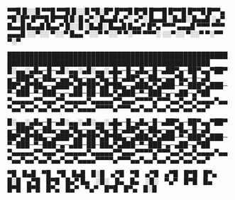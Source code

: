 


▀▀█ █░░█ ▀▀█ ▀▀█ █░░█ ▀█░█▀ █▀▀█ █▀█ █▀▀█ █▀▀█ █▀▀█ █▀▀▄ ▀█░█▀ █▀▀█ █▀▀█ █░█ 
▄▀░ █▄▄█ ▄▀░ ▄▀░ █▄▄█ ░█▄█░ █▄▄█ ░▄▀ █▄▄█ █▄▄█ █▄▄▀ █░░█ ░█▄█░ █▄▄█ █▄▄▀ █▀▄ 
▀▀▀ ▄▄▄█ ▀▀▀ ▀▀▀ ▄▄▄█ ░░▀░░ ▀░░▀ █▄▄ ▀░░▀ ▀░░▀ ▀░▀▀ ▀▀▀░ ░░▀░░ ▀░░▀ ▀░▀▀ ▀░▀



████████████████████████████████████████████████████████████████████████████████████████████████
█░▄▄░▄█▄─█─▄█░▄▄░▄█░▄▄░▄█▄─█─▄█▄─█─▄██▀▄─██▀▄▄▀██▀▄─███▀▄─██▄─▄▄▀█▄─▄▄▀█▄─█─▄██▀▄─██▄─▄▄▀█▄─█─▄█
██▀▄█▀██▄─▄███▀▄█▀██▀▄█▀██▄─▄███▄▀▄███─▀─███▀▄███─▀─███─▀─███─▄─▄██─██─██▄▀▄███─▀─███─▄─▄██─▄▀██
▀▄▄▄▄▄▀▀▄▄▄▀▀▄▄▄▄▄▀▄▄▄▄▄▀▀▄▄▄▀▀▀▀▄▀▀▀▄▄▀▄▄▀▄▄▄▄▀▄▄▀▄▄▀▄▄▀▄▄▀▄▄▀▄▄▀▄▄▄▄▀▀▀▀▄▀▀▀▄▄▀▄▄▀▄▄▀▄▄▀▄▄▀▄▄▀



█░▄▄░▄█▄─█─▄█░▄▄░▄█░▄▄░▄█▄─█─▄█▄─█─▄██▀▄─██▀▄▄▀██▀▄─███▀▄─██▄─▄▄▀█▄─▄▄▀█▄─█─▄██▀▄─██▄─▄▄▀█▄─█─▄█
██▀▄█▀██▄─▄███▀▄█▀██▀▄█▀██▄─▄███▄▀▄███─▀─███▀▄███─▀─███─▀─███─▄─▄██─██─██▄▀▄███─▀─███─▄─▄██─▄▀██
▀▄▄▄▄▄▀▀▄▄▄▀▀▄▄▄▄▄▀▄▄▄▄▄▀▀▄▄▄▀▀▀▀▄▀▀▀▄▄▀▄▄▀▄▄▄▄▀▄▄▀▄▄▀▄▄▀▄▄▀▄▄▀▄▄▀▄▄▄▄▀▀▀▀▄▀▀▀▄▄▀▄▄▀▄▄▀▄▄▀▄▄▀▄▄▀



▀█ █▄█ ▀█ ▀█ █▄█ █░█ ▄▀█ ▀█ ▄▀█ ▄▀█ █▀█ █▀▄ █░█ ▄▀█ █▀█ █▄▀
█▄ ░█░ █▄ █▄ ░█░ ▀▄▀ █▀█ █▄ █▀█ █▀█ █▀▄ █▄▀ ▀▄▀ █▀█ █▀▄ █░█


<!---
zyzzyva2aardvark/zyzzyva2aardvark is a ✨ special ✨ repository because its `README.md` (this file) appears on your GitHub profile.
You can click the Preview link to take a look at your changes.
--->
